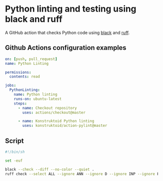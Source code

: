 # Python linting and testing using black and ruff

A GitHub action that checks Python code using
[black](https://github.com/psf/black) and
[ruff](https://github.com/charliermarsh/ruff).

## Github Actions configuration examples

```yaml
on: [push, pull_request]
name: Python Linting

permissions:
  contents: read

jobs:
  PythonLinting:
    name: Python linting
    runs-on: ubuntu-latest
    steps:
      - name: Checkout repository
        uses: actions/checkout@master

      - name: Konstruktoid Python linting
        uses: konstruktoid/action-pylint@master
```

## Script

```sh
#!/bin/sh

set -euf

black --check --diff --no-color --quiet .
ruff check --select ALL --ignore ANN --ignore D --ignore INP --ignore PTH --ignore T20 .
```
